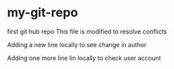 # my-git-repo
first git hub repo
This file is modified to resolve conflicts

Adding a new line locally to see change in author

Adding one more line lin locally to check user account 